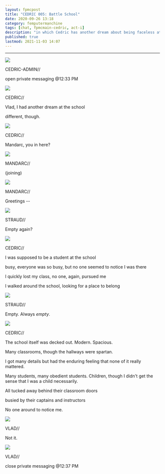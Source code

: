 ```yaml
---
layout: fpmcpost
title: "CEDRIC 005: Battle School"
date: 2020-09-26 13:18
category: femputermanchine
tags: [chat, fpmcmain-cedric, act-i]
description: "in which Cedric has another dream about being faceless at the academy"
published: true
lastmod: 2021-11-03 14:07
---
```

[//]: # (  9/26/20  -added)
[//]: # ( 10/15/21  -linkout removed)
[//]: # ( 11/03/21  -in which description added)

*****

<div class="chat-box">
<img src="{{ site.url }}/assets/tb/cedric-calling.jpg" class="chat-portrait" />
<p class="ppl-sez">CEDRIC-ADMIN//</p>
<p class="ppl-sez">open private messaging @12:33 PM </p>
</div>

<div class="chat-box">
<img src="{{ site.url }}/assets/tb/cedric.jpg" class="chat-portrait" />
<p class="ppl-sez">CEDRIC//</p>
<p class="ppl-sez">Vlad, I had another dream at the school </p>
<p class="ppl-sez">different, though. </p>
</div>

<div class="chat-box">
<img src="{{ site.url }}/assets/tb/cedric.jpg" class="chat-portrait" />
<p class="ppl-sez">CEDRIC//</p>
<p class="ppl-sez">Mandarc, you in here? </p>
</div>

<div class="chat-box">
<img src="{{ site.url }}/assets/tb/mandarc-happytb.jpg" class="chat-portrait" />
<p class="ppl-sez">MANDARC//</p>
<p class="ppl-sez">(joining)</p>
</div>

<div class="chat-box">
<img src="{{ site.url }}/assets/tb/mandarc-happytb.jpg" class="chat-portrait" />
<p class="ppl-sez">MANDARC//</p>
<p class="ppl-sez">Greetings --</p>
</div>

<div class="chat-box">
<img src="{{ site.url }}/assets/tb/straud-tb-fine.jpg" class="chat-portrait" />
<p class="ppl-sez">STRAUD//</p>
<p class="ppl-sez">Empty again?</p>
</div>

<div class="chat-box">
<img src="{{ site.url }}/assets/tb/cedric.jpg" class="chat-portrait" />
<p class="ppl-sez">CEDRIC//</p>
<p class="ppl-sez">I was supposed to be a student at the school </p>
<p class="ppl-sez">busy, everyone was so busy, but no one seemed to notice I was there </p>
<p class="ppl-sez">I quickly lost my class, no one, again, pursued me </p>
<p class="ppl-sez">I walked around the school, looking for a place to belong </p>
</div>

<div class="chat-box">
<img src="{{ site.url }}/assets/tb/straud-tense.jpg" class="chat-portrait" />
<p class="ppl-sez">STRAUD//</p>
<p class="ppl-sez">Empty. Always <i>empty</i>.</p>
</div>

<div class="chat-box">
<img src="{{ site.url }}/assets/tb/cedric.jpg" class="chat-portrait" />
<p class="ppl-sez">CEDRIC//</p>
<p class="ppl-sez">The school itself was decked out. Modern. Spacious. </p>
<p class="ppl-sez">Many classrooms, though the hallways were spartan. </p>
<p class="ppl-sez">I got many details but had the enduring feeling that none of it really mattered. </p>
<p class="ppl-sez">Many students, many obedient students. Children, though I didn't get the sense that I was a child necessarily. </p>
<p class="ppl-sez">All tucked away behind their classroom doors </p>
<p class="ppl-sez">busied by their captains and instructors </p>
<p class="ppl-sez">No one around to notice me. </p>
</div>

<div class="chat-box">
<img src="{{ site.url }}/assets/tb/vladsad.jpg" class="chat-portrait" />
<p class="ppl-sez">VLAD//</p>
<p class="ppl-sez">Not it.</p>
</div>

<div class="chat-box">
<img src="{{ site.url }}/assets/tb/vladsad.jpg" class="chat-portrait" />
<p class="ppl-sez">VLAD//</p>
<p class="ppl-sez">close private messaging @12:37 PM </p>
</div>



